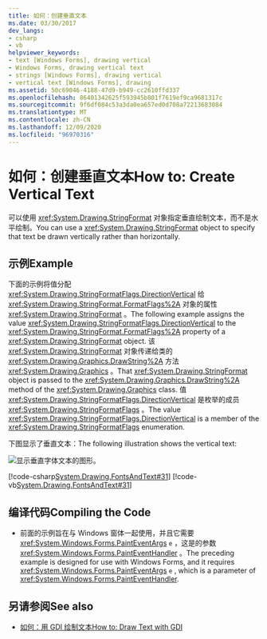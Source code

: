 ```yaml
---
title: 如何：创建垂直文本
ms.date: 03/30/2017
dev_langs:
- csharp
- vb
helpviewer_keywords:
- text [Windows Forms], drawing vertical
- Windows Forms, drawing vertical text
- strings [Windows Forms], drawing vertical
- vertical text [Windows Forms], drawing
ms.assetid: 50c69046-4188-47d9-b949-cc2610ffd337
ms.openlocfilehash: 86401342625f593945b801f7619ef9ca9681317c
ms.sourcegitcommit: 9f6df084c53a3da0ea657ed0d708a72213683084
ms.translationtype: MT
ms.contentlocale: zh-CN
ms.lasthandoff: 12/09/2020
ms.locfileid: "96970316"
---
```

# <a name="how-to-create-vertical-text"></a><span data-ttu-id="02514-102">如何：创建垂直文本</span><span class="sxs-lookup"><span data-stu-id="02514-102">How to: Create Vertical Text</span></span>
<span data-ttu-id="02514-103">可以使用 <xref:System.Drawing.StringFormat> 对象指定垂直绘制文本，而不是水平绘制。</span><span class="sxs-lookup"><span data-stu-id="02514-103">You can use a <xref:System.Drawing.StringFormat> object to specify that text be drawn vertically rather than horizontally.</span></span>  
  
## <a name="example"></a><span data-ttu-id="02514-104">示例</span><span class="sxs-lookup"><span data-stu-id="02514-104">Example</span></span>  
 <span data-ttu-id="02514-105">下面的示例将值分配 <xref:System.Drawing.StringFormatFlags.DirectionVertical> 给 <xref:System.Drawing.StringFormat.FormatFlags%2A> 对象的属性 <xref:System.Drawing.StringFormat> 。</span><span class="sxs-lookup"><span data-stu-id="02514-105">The following example assigns the value <xref:System.Drawing.StringFormatFlags.DirectionVertical> to the <xref:System.Drawing.StringFormat.FormatFlags%2A> property of a <xref:System.Drawing.StringFormat> object.</span></span> <span data-ttu-id="02514-106">该 <xref:System.Drawing.StringFormat> 对象传递给类的 <xref:System.Drawing.Graphics.DrawString%2A> 方法 <xref:System.Drawing.Graphics> 。</span><span class="sxs-lookup"><span data-stu-id="02514-106">That <xref:System.Drawing.StringFormat> object is passed to the <xref:System.Drawing.Graphics.DrawString%2A> method of the <xref:System.Drawing.Graphics> class.</span></span> <span data-ttu-id="02514-107">值 <xref:System.Drawing.StringFormatFlags.DirectionVertical> 是枚举的成员 <xref:System.Drawing.StringFormatFlags> 。</span><span class="sxs-lookup"><span data-stu-id="02514-107">The value <xref:System.Drawing.StringFormatFlags.DirectionVertical> is a member of the <xref:System.Drawing.StringFormatFlags> enumeration.</span></span>  
  
 <span data-ttu-id="02514-108">下图显示了垂直文本：</span><span class="sxs-lookup"><span data-stu-id="02514-108">The following illustration shows the vertical text:</span></span>
  
 ![显示垂直字体文本的图形。](./media/how-to-create-vertical-text/vertical-font-text-graphic.png)  
  
 [!code-csharp[System.Drawing.FontsAndText#31](~/samples/snippets/csharp/VS_Snippets_Winforms/System.Drawing.FontsAndText/CS/Class1.cs#31)]
 [!code-vb[System.Drawing.FontsAndText#31](~/samples/snippets/visualbasic/VS_Snippets_Winforms/System.Drawing.FontsAndText/VB/Class1.vb#31)]  
  
## <a name="compiling-the-code"></a><span data-ttu-id="02514-110">编译代码</span><span class="sxs-lookup"><span data-stu-id="02514-110">Compiling the Code</span></span>  
  
- <span data-ttu-id="02514-111">前面的示例旨在与 Windows 窗体一起使用，并且它需要 <xref:System.Windows.Forms.PaintEventArgs> `e` ，这是的参数 <xref:System.Windows.Forms.PaintEventHandler> 。</span><span class="sxs-lookup"><span data-stu-id="02514-111">The preceding example is designed for use with Windows Forms, and it requires <xref:System.Windows.Forms.PaintEventArgs> `e` , which is a parameter of <xref:System.Windows.Forms.PaintEventHandler>.</span></span>  
  
## <a name="see-also"></a><span data-ttu-id="02514-112">另请参阅</span><span class="sxs-lookup"><span data-stu-id="02514-112">See also</span></span>

- [<span data-ttu-id="02514-113">如何：用 GDI 绘制文本</span><span class="sxs-lookup"><span data-stu-id="02514-113">How to: Draw Text with GDI</span></span>](how-to-draw-text-with-gdi.md)
